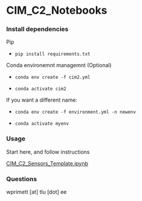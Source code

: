 # CIM_C2_Notebooks

### Install dependencies

Pip

- `pip install requirements.txt`

Conda environemnt managemnt (Optional)

- `conda env create -f cim2.yml`

- `conda activate cim2`

If you want a different name:

- `conda env create -f environment.yml -n newenv`

- `conda activate myenv`

### Usage

Start here, and follow instructions

[CIM_C2_Sensors_Template.ipynb](CIM_C2_Sensors_Template.ipynb)

### Questions

wprimett [at] tlu [dot] ee

